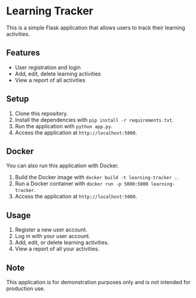 # Learning Tracker

This is a simple Flask application that allows users to track their learning activities.

## Features

- User registration and login
- Add, edit, delete learning activities
- View a report of all activities

## Setup

1. Clone this repository.
2. Install the dependencies with `pip install -r requirements.txt`.
3. Run the application with `python app.py`.
4. Access the application at `http://localhost:5000`.

## Docker

You can also run this application with Docker.

1. Build the Docker image with `docker build -t learning-tracker .`.
2. Run a Docker container with `docker run -p 5000:5000 learning-tracker`.
3. Access the application at `http://localhost:5000`.

## Usage

1. Register a new user account.
2. Log in with your user account.
3. Add, edit, or delete learning activities.
4. View a report of all your activities.

## Note

This application is for demonstration purposes only and is not intended for production use.
